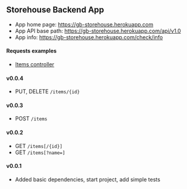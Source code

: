 Storehouse Backend App
---

- App home page: https://gb-storehouse.herokuapp.com
- App API base path: https://gb-storehouse.herokuapp.com/api/v1.0
- App info: https://gb-storehouse.herokuapp.com/check/info

#### Requests examples
   - [Items controller](src/test/idea-http-client/items.http)

#### v0.0.4
- PUT, DELETE `/items/{id}`

#### v0.0.3
- POST `/items`

#### v0.0.2
- GET `/items[/{id}]`
- GET `/items[?name=]`

#### v0.0.1
- Added basic dependencies, start project, add simple tests
